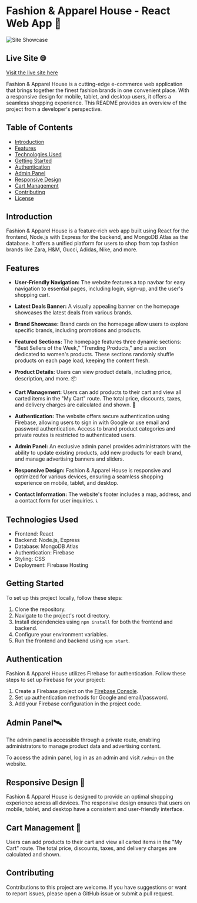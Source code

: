 # Fashion & Apparel House - React Web App 👗
![Site Showcase](https://i.ibb.co/PFZK1Q8/assignment-10-project-showcase.png)
## Live Site 🌐
[Visit the live site here](https://fashion-and-apparel-house.web.app)

Fashion & Apparel House is a cutting-edge e-commerce web application that brings together the finest fashion brands in one convenient place. With a responsive design for mobile, tablet, and desktop users, it offers a seamless shopping experience. This README provides an overview of the project from a developer's perspective.

## Table of Contents

- [Introduction](#introduction)
- [Features](#features)
- [Technologies Used](#technologies-used)
- [Getting Started](#getting-started)
- [Authentication](#authentication)
- [Admin Panel](#admin-panel)
- [Responsive Design](#responsive-design)
- [Cart Management](#cart-management)
- [Contributing](#contributing)
- [License](#license)

## Introduction

Fashion & Apparel House is a feature-rich web app built using React for the frontend, Node.js with Express for the backend, and MongoDB Atlas as the database. It offers a unified platform for users to shop from top fashion brands like Zara, H&M, Gucci, Adidas, Nike, and more.

## Features

- **User-Friendly Navigation:** The website features a top navbar for easy navigation to essential pages, including login, sign-up, and the user's shopping cart.

- **Latest Deals Banner:** A visually appealing banner on the homepage showcases the latest deals from various brands.

- **Brand Showcase:** Brand cards on the homepage allow users to explore specific brands, including promotions and products.

- **Featured Sections:** The homepage features three dynamic sections: "Best Sellers of the Week," "Trending Products," and a section dedicated to women's products. These sections randomly shuffle products on each page load, keeping the content fresh.

- **Product Details:** Users can view product details, including price, description, and more. 📦

- **Cart Management:** Users can add products to their cart and view all carted items in the "My Cart" route. The total price, discounts, taxes, and delivery charges are calculated and shown. 🛒

- **Authentication:** The website offers secure authentication using Firebase, allowing users to sign in with Google or use email and password authentication. Access to brand product categories and private routes is restricted to authenticated users.

- **Admin Panel:** An exclusive admin panel provides administrators with the ability to update existing products, add new products for each brand, and manage advertising banners and sliders.

- **Responsive Design:** Fashion & Apparel House is responsive and optimized for various devices, ensuring a seamless shopping experience on mobile, tablet, and desktop.

- **Contact Information:** The website's footer includes a map, address, and a contact form for user inquiries. 📞

## Technologies Used

- Frontend: React
- Backend: Node.js, Express
- Database: MongoDB Atlas
- Authentication: Firebase
- Styling: CSS
- Deployment: Firebase Hosting

## Getting Started

To set up this project locally, follow these steps:

1. Clone the repository.
2. Navigate to the project's root directory.
3. Install dependencies using `npm install` for both the frontend and backend.
4. Configure your environment variables.
5. Run the frontend and backend using `npm start`.

## Authentication

Fashion & Apparel House utilizes Firebase for authentication. Follow these steps to set up Firebase for your project:

1. Create a Firebase project on the [Firebase Console](https://console.firebase.google.com/).
2. Set up authentication methods for Google and email/password.
3. Add your Firebase configuration in the project code.

## Admin Panel🛰️

The admin panel is accessible through a private route, enabling administrators to manage product data and advertising content.

To access the admin panel, log in as an admin and visit `/admin` on the website.

## Responsive Design 🎨

Fashion & Apparel House is designed to provide an optimal shopping experience across all devices. The responsive design ensures that users on mobile, tablet, and desktop have a consistent and user-friendly interface.

## Cart Management 🛒

Users can add products to their cart and view all carted items in the "My Cart" route. The total price, discounts, taxes, and delivery charges are calculated and shown.

## Contributing

Contributions to this project are welcome. If you have suggestions or want to report issues, please open a GitHub issue or submit a pull request.
